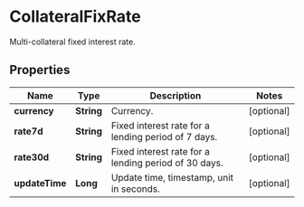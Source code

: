 
# CollateralFixRate

Multi-collateral fixed interest rate.

## Properties

Name | Type | Description | Notes
------------ | ------------- | ------------- | -------------
**currency** | **String** | Currency. |  [optional]
**rate7d** | **String** | Fixed interest rate for a lending period of 7 days. |  [optional]
**rate30d** | **String** | Fixed interest rate for a lending period of 30 days. |  [optional]
**updateTime** | **Long** | Update time, timestamp, unit in seconds. |  [optional]

